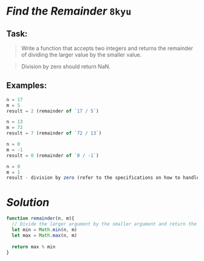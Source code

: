 # *Find the Remainder* `8kyu`

## Task:

> Write a function that accepts two integers and returns the remainder of dividing the larger value by the smaller value.

> Division by zero should return NaN.

## Examples:

``` js
n = 17
m = 5
result = 2 (remainder of `17 / 5`)

n = 13
m = 72
result = 7 (remainder of `72 / 13`)

n = 0
m = -1
result = 0 (remainder of `0 / -1`)

n = 0
m = 1
result - division by zero (refer to the specifications on how to handle this in your language)
```
# *Solution*

``` js
function remainder(n, m){
  // Divide the larger argument by the smaller argument and return the remainder
  let min = Math.min(n, m)
  let max = Math.max(n, m)
  
  return max % min
}
```